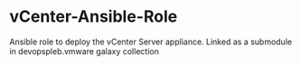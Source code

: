 # vCenter-Ansible-Role
Ansible role to deploy the vCenter Server appliance. Linked as a submodule in devopspleb.vmware galaxy collection
